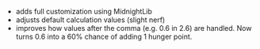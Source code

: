 - adds full customization using MidnightLib
- adjusts default calculation values (slight nerf)
- improves how values after the comma (e.g. 0.6 in 2.6) are handled. Now turns 0.6 into a 60% chance of adding 1 hunger point.